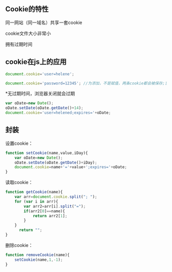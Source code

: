## Cookie的特性

同一网站（同一域名）共享一套cookie

cookie文件大小非常小

拥有过期时间

## cookie在js上的应用

```javascript
document.cookie='user=helene';

document.cookie='password=12345'; //为添加，不是赋值，两条cookie都会被保存;当同名时将会覆盖。
```

\*无过期时间，浏览器关闭就会过期

```javascript
var oDate=new Date();
oDate.setDate(oDate.getDate()+14);
document.cookie='user=helened;expires='+oDate;
```

## 封装

设置cookie：

```javascript
function setCookie(name,value,iDay){
    var oDate=new Date();
    oDate.setDate(oDate.getDate()+iDay);
    document.cookie=name+'='+value+';expires='+oDate;
}
```

读取cookie：

```javascript
function getCookie(name){
    var arr=document.cookie.split("; ");
    for (var i in arr){
        var arr2=arr[i].split("=");
        if(arr2[0]==name){
            return arr2[1];
        }
    }
      return "";
}
```

删除cookie：

```javascript
function removeCookie(name){
    setCookie(name,1,-1);
}
```

